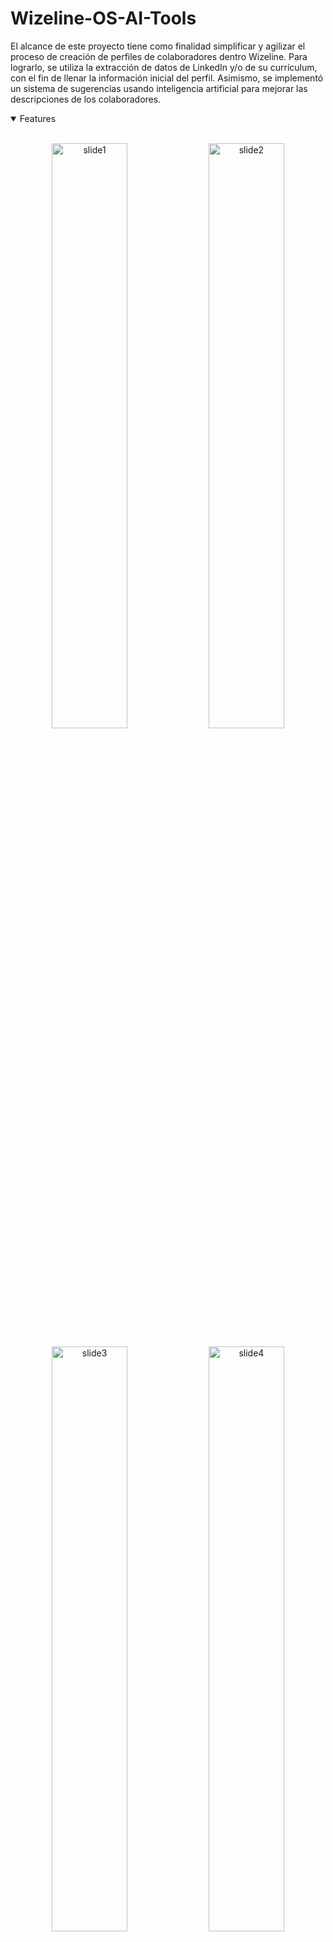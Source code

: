 # Wizeline-OS-AI-Tools
El alcance de este proyecto tiene como finalidad simplificar y agilizar el proceso de creación de perfiles de colaboradores dentro Wizeline. Para lograrlo, se utiliza la extracción de datos de LinkedIn y/o de su currículum, con el fin de llenar la información inicial del perfil. Asimismo, se implementó un sistema de sugerencias usando inteligencia artificial para mejorar las descripciones de los colaboradores.

<details open>
<summary>
 Features
</summary> <br />

<p align="center">
<img width="49%" alt="slide1" src="https://github.com/wizelineacademy/itesm-socioformador-ene-feb-2023-equipo-3/assets/74677482/179a878a-4dc3-472e-8afe-d6eca4ef240f">

  <img width="49%" alt="slide2" src="https://github.com/wizelineacademy/itesm-socioformador-ene-feb-2023-equipo-3/assets/74677482/6a3807b4-4eb2-4bdd-92c9-1c2934e17e81">

</p>

<p align="center">
  <img width="49%" alt="slide3" src="https://github.com/wizelineacademy/itesm-socioformador-ene-feb-2023-equipo-3/assets/74677482/3f4328cb-e285-42db-84b8-9249596c63b1">

  <img width="49%" alt="slide4" src="https://github.com/wizelineacademy/itesm-socioformador-ene-feb-2023-equipo-3/assets/74677482/815abc6d-faa3-4887-b239-c324ba070784">

</p> 
    
</details>

## Stack
- Deployment [Lightsail](https://aws.amazon.com/lightsail/)
- Base de Datos Deployment [RDS](https://aws.amazon.com/es/rds/)
- Base de datos [Postgres](https://postgresql.org)
- [GitHub Actions](https://github.com/features/actions) para CI
- NextAuth Authentication [Next.js](https://next-auth.js.org)
- ORM [Prisma](https://prisma.io)
- API [chat-GPT-3.5-Turbo](https://platform.openai.com/docs/introduction)
- API [LinkedIn Profile Scraper API](https://www.scrapingdog.com/linkedin-scraper-api)
- Python [PDF2Image](https://pypi.org/project/pdf2image/) [Pytesseract](https://pypi.org/project/pytesseract/)
- End-to-end testing [Cypress](https://cypress.io)
- Unit testing [Cypress](https://cypress.io)
- Code formatting [Prettier](https://prettier.io)
- Linting [ESLint](https://eslint.org)
- Static Types [TypeScript](https://typescriptlang.org)
